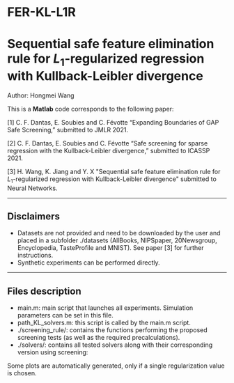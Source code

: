# FER-KL-L1R
Sequential safe feature elimination rule for $L_{1}$-regularized regression with Kullback-Leibler divergence
=====================================================

Author: Hongmei Wang

This is a **Matlab** code corresponds to the following paper:

[1] C. F. Dantas, E. Soubies and C. Févotte  “Expanding Boundaries of GAP Safe Screening,” submitted to JMLR 2021.

[2] C. F. Dantas, E. Soubies and C. Févotte  “Safe screening for sparse regression with the Kullback-Leibler divergence,” submitted to ICASSP 2021.

[3] H. Wang, K. Jiang and Y. X "Sequential safe feature elimination rule for $L_{1}$-regularized regression with Kullback-Leibler divergence"  submitted to Neural Networks.

-----------
Disclaimers
-----------

- Datasets are not provided and need to be downloaded by the user and placed in a subfolder ./datasets (AllBooks, NIPSpaper, 20Newsgroup,  Encyclopedia, TasteProfile and MNIST). See paper [3] for further instructions.
- Synthetic experiments can be performed directly.

-----------------
Files description
-----------------

- main.m: main script that launches all experiments. Simulation parameters can be set in this file. 
- path_KL_solvers.m: this script is called by the main.m script.
- ./screening_rule/: contains the functions performing the proposed screening tests (as well as the required precalculations).
- ./solvers/: contains all tested solvers along with their corresponding version using screening:

Some plots are automatically generated, only if a single regularization value is chosen.
